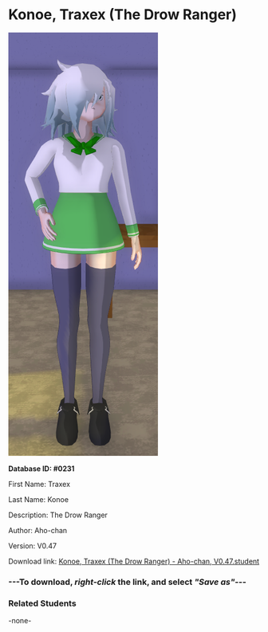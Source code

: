 # Konoe, Traxex (The Drow Ranger)

<img src="Files/Konoe, Traxex (The Drow Ranger).png" title="Konoe, Traxex (The Drow Ranger) - Aho-chan, V0.47">

**Database ID: #0231**

First Name: Traxex

Last Name: Konoe

Description: The Drow Ranger

Author: Aho-chan

Version: V0.47

Download link: <a href="https://raw.githubusercontent.com/Arbiter1223/Daigaku-Gurashi-Custom-Students/master/Students/Files/Konoe%2C%20Traxex%20(The%20Drow%20Ranger)%20-%20Aho-chan%2C%20V0.47.student">Konoe, Traxex (The Drow Ranger) - Aho-chan, V0.47.student</a>

### ---**To download, _right-click_ the link, and select _"Save as"_**---

### Related Students

-none-
